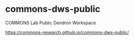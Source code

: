 # commons-dws-public
COMMONS Lab Public Dendron Workspace


https://commons-research.github.io/commons-dws-public/
